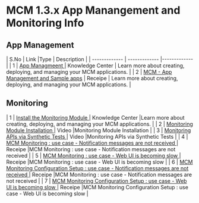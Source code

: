# MCM 1.3.x App Manangement and Monitoring Info

## App Management

| S.No                 | Link                     |Type                       | Description                       | 
| -------------         | -------------                 |-------------              |
| 1         | [App Managmeent ](https://www.ibm.com/support/knowledgecenter/SSFC4F_1.3.0/mcm/applications/overview.html)  | Knowledge Center   | Learn more about creating, deploying, and managing your MCM applications. |
| 2         | [MCM - App Management and Sample apps](https://developer.ibm.com/recipes/tutorials/mcm-app-management-and-sample-apps/)  | Receipe  | Learn more about creating, deploying, and managing your MCM applications. |


## Monitoring
| 1         | [Install the Monitoring Module ](https://www.ibm.com/support/knowledgecenter/SSFC4F_1.3.0/install/install_pm.html)  | Knowledge Center   |Learn more about creating, deploying, and managing your MCM applications. |
| 2        | [Monitoring Module Installation ](https://www.youtube.com/watch?v=pVIvrO8aFco&t=233s)  |  Video |Monitoring Module Installation |
| 3        | [Monitoring APIs via Synthetic Tests ](https://www.youtube.com/watch?v=jj4cpwq0pfE)  |  Video |Monitoring APIs via Synthetic Tests |
| 4        | [MCM Monitoring : use case - Notification messages are not received ](https://developer.ibm.com/recipes/tutorials/mcm-monitoring-use-case-notification-messages-are-not-received/)  |  Receipe |MCM Monitoring : use case - Notification messages are not received |
| 5        | [MCM Monitoring : use case - Web UI is becoming slow ](https://developer.ibm.com/recipes/tutorials/mcm-monitoring-use-case-web-ui-is-becoming-slow/)  |  Receipe |MCM Monitoring : use case - Web UI is becoming slow |
| 6        | [MCM Monitoring Configuration Setup : use case - Notification messages are not received ](https://developer.ibm.com/recipes/tutorials/mcm-monitoring-configuration-setup-use-case-notification-messages-are-not-received/)  |  Receipe |MCM Monitoring : use case - Notification messages are not received |
| 7        | [MCM Monitoring Configuration Setup : use case - Web UI is becoming slow ](https://developer.ibm.com/recipes/tutorials/mcm-monitoring-configuration-setup-use-case-web-ui-is-becoming-slow/)  |  Receipe |MCM Monitoring Configuration Setup : use case - Web UI is becoming slow |
